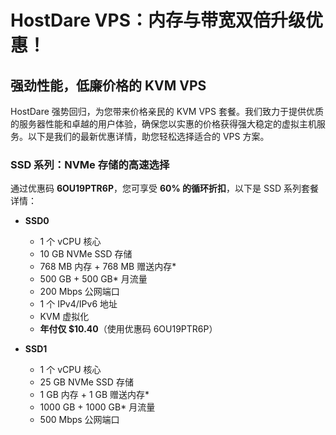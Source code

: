# HostDare VPS：内存与带宽双倍升级优惠！

## 强劲性能，低廉价格的 KVM VPS

HostDare 强势回归，为您带来价格亲民的 KVM VPS 套餐。我们致力于提供优质的服务器性能和卓越的用户体验，确保您以实惠的价格获得强大稳定的虚拟主机服务。以下是我们的最新优惠详情，助您轻松选择适合的 VPS 方案。

### SSD 系列：NVMe 存储的高速选择

通过优惠码 **6OU19PTR6P**，您可享受 **60% 的循环折扣**，以下是 SSD 系列套餐详情：

- **SSD0**  
  - 1 个 vCPU 核心  
  - 10 GB NVMe SSD 存储  
  - 768 MB 内存 + 768 MB 赠送内存*  
  - 500 GB + 500 GB* 月流量  
  - 200 Mbps 公网端口  
  - 1 个 IPv4/IPv6 地址  
  - KVM 虚拟化  
  - **年付仅 $10.40**（使用优惠码 6OU19PTR6P）

- **SSD1**  
  - 1 个 vCPU 核心  
  - 25 GB NVMe SSD 存储  
  - 1 GB 内存 + 1 GB 赠送内存*  
  - 1000 GB + 1000 GB* 月流量  
  - 500 Mbps 公网端口  
  - 1 个 IPv4/IPv6 地址  
  - KVM 虚拟化  
  - **年付仅 $16**（使用优惠码 6OU19PTR6P）

- **SSD2**  
  - 2 个 vCPU 核心  
  - 50 GB NVMe SSD 存储  
  - 2 GB 内存 + 2 GB 赠送内存*  
  - 2000 GB + 2000 GB* 月流量  
  - 500 Mbps 公网端口  
  - 1 个 IPv4/IPv6 地址  
  - KVM 虚拟化  
  - **年付仅 $28.40**（使用优惠码 6OU19PTR6P）

👉 [HostDare优惠码和2025年促销活动整理(洛杉矶CN2 GIA/CN2 GT/日本软银)](https://bit.ly/hostdare)

### HDD 系列：大容量存储的理想之选

使用优惠码 **HD60OFF** 可享 **60% 循环折扣**，HDD 系列套餐如下：

- **HDD1**  
  - 1 个 vCPU 核心  
  - 50 GB RAID-10 HDD 存储  
  - 1 GB 内存 + 1 GB 赠送内存*  
  - 1000 GB + 1000 GB* 月流量  
  - 500 Mbps 网络  
  - 1 个独立 IPv4/IPv6  
  - **年付仅 $16**（使用优惠码 HD60OFF）

- **HDD2**  
  - 2 个 vCPU 核心  
  - 100 GB RAID-10 HDD 存储  
  - 2 GB 内存 + 2 GB 赠送内存*  
  - 2000 GB + 2000 GB* 月流量  
  - 500 Mbps 网络  
  - 1 个独立 IPv4/IPv6  
  - **年付仅 $24**（使用优惠码 HD60OFF）

- **HDD3**  
  - 3 个 vCPU 核心  
  - 200 GB RAID-10 HDD 存储  
  - 4 GB 内存 + 4 GB 赠送内存*  
  - 3000 GB + 3000 GB* 月流量  
  - 500 Mbps 网络  
  - 1 个独立 IPv4/IPv6  
  - **年付仅 $44**（使用优惠码 HD60OFF）

- **HDD6**  
  - 1 个 vCPU 核心  
  - 200 GB RAID-10 HDD 存储  
  - 1 GB 内存 + 1 GB 赠送内存*  
  - 2000 GB + 2000 GB* 月流量  
  - 500 Mbps 网络  
  - 1 个独立 IPv4/IPv6  
  - **半年付 $12.46**（使用优惠码 HD60OFF）

- **HDD7**  
  - 2 个 vCPU 核心  
  - 400 GB RAID-10 HDD 存储  
  - 2 GB 内存 + 2 GB 赠送内存*  
  - 4000 GB + 4000 GB* 月流量  
  - 500 Mbps 网络  
  - 非托管 KVM VPS  
  - **半年付 $19.66**（使用优惠码 HD60OFF）

👉 [HostDare优惠码和2025年促销活动整理(洛杉矶CN2 GIA/CN2 GT/日本软银)](https://bit.ly/hostdare)

## 如何享受内存与带宽双倍优惠？

选择年付或更长期限的套餐，即可获得**双倍内存和带宽**！下单后，请在订单或发票编号下方留言您的订单号，我们将为您升级配置。*注：仅限年付及以上周期的套餐。*

## 所有非托管 VPS 服务包含以下优势

- **全天候支持**：24/7 快速、专业的客户服务  
- **即时开通**：下单即用，无需等待  
- **DDoS 防护**：高达 3Gbps 的自动检测与缓解  
- **自定义反向 DNS**：灵活管理您的网络设置  
- **VNC 控制台**：随时掌控 VPS  
- **企业级硬件**：稳定可靠的服务器技术  
- **Virtualizor 面板**：支持启动、重启、关闭和重装操作  
- **优质带宽**：流畅的网络体验  
- **自有硬件和 IP**：自 2016 年起稳定运营  
- **99.9% 在线率**：值得信赖的稳定性  

## 额外 IPv4 灵活选择

我们提供额外的 IPv4 地址，定价为 **每月 $1 或每年 $12**，数量不限，满足您的多样化需求。

## 结语

HostDare 的 VPS 套餐以高性价比和稳定性能著称，无论是 NVMe SSD 的高速存储还是 RAID-10 HDD 的大容量选择，总有一款适合您。现在就使用优惠码，享受内存和带宽双倍升级的超值体验吧！